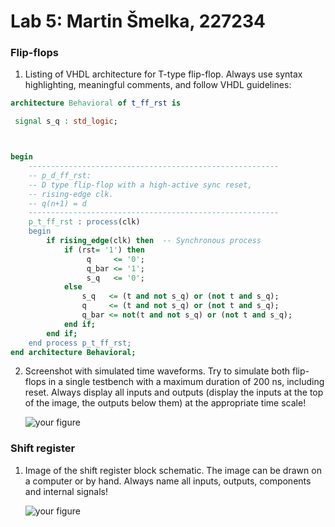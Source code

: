 # Lab 5: Martin Šmelka, 227234

### Flip-flops

1. Listing of VHDL architecture for T-type flip-flop. Always use syntax highlighting, meaningful comments, and follow VHDL guidelines:

```vhdl
architecture Behavioral of t_ff_rst is

 signal s_q : std_logic;



begin
    --------------------------------------------------------
    -- p_d_ff_rst:
    -- D type flip-flop with a high-active sync reset,
    -- rising-edge clk.
    -- q(n+1) = d
    --------------------------------------------------------
    p_t_ff_rst : process(clk)
    begin
        if rising_edge(clk) then  -- Synchronous process
            if (rst= '1') then
                 q     <= '0';
                 q_bar <= '1'; 
                 s_q   <= '0';       
            else
                s_q   <= (t and not s_q) or (not t and s_q);
                q     <= (t and not s_q) or (not t and s_q);
                q_bar <= not(t and not s_q) or (not t and s_q);
            end if;
        end if;
    end process p_t_ff_rst;
end architecture Behavioral;

```

2. Screenshot with simulated time waveforms. Try to simulate both flip-flops in a single testbench with a maximum duration of 200 ns, including reset. Always display all inputs and outputs (display the inputs at the top of the image, the outputs below them) at the appropriate time scale!

   ![your figure]()

### Shift register

1. Image of the shift register block schematic. The image can be drawn on a computer or by hand. Always name all inputs, outputs, components and internal signals!

   ![your figure]()
